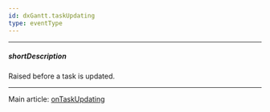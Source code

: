 ```yaml
---
id: dxGantt.taskUpdating
type: eventType
---
```

---
##### shortDescription
Raised before a task is updated.

---
Main article: [onTaskUpdating](/api-reference/10%20UI%20Components/dxGantt/1%20Configuration/onTaskUpdating.md '/Documentation/ApiReference/UI_Components/dxGantt/Configuration/#onTaskUpdating')